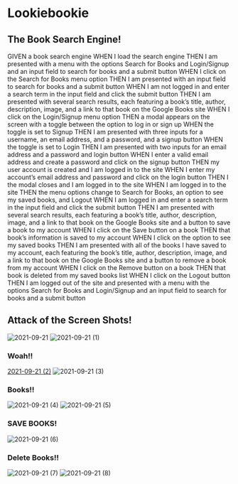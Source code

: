 # Lookiebookie
## The Book Search Engine!


GIVEN a book search engine
WHEN I load the search engine
THEN I am presented with a menu with the options Search for Books and Login/Signup and an input field to search for books and a submit button
WHEN I click on the Search for Books menu option
THEN I am presented with an input field to search for books and a submit button
WHEN I am not logged in and enter a search term in the input field and click the submit button
THEN I am presented with several search results, each featuring a book’s title, author, description, image, and a link to that book on the Google Books site
WHEN I click on the Login/Signup menu option
THEN a modal appears on the screen with a toggle between the option to log in or sign up
WHEN the toggle is set to Signup
THEN I am presented with three inputs for a username, an email address, and a password, and a signup button
WHEN the toggle is set to Login
THEN I am presented with two inputs for an email address and a password and login button
WHEN I enter a valid email address and create a password and click on the signup button
THEN my user account is created and I am logged in to the site
WHEN I enter my account’s email address and password and click on the login button
THEN I the modal closes and I am logged in to the site
WHEN I am logged in to the site
THEN the menu options change to Search for Books, an option to see my saved books, and Logout
WHEN I am logged in and enter a search term in the input field and click the submit button
THEN I am presented with several search results, each featuring a book’s title, author, description, image, and a link to that book on the Google Books site and a button to save a book to my account
WHEN I click on the Save button on a book
THEN that book’s information is saved to my account
WHEN I click on the option to see my saved books
THEN I am presented with all of the books I have saved to my account, each featuring the book’s title, author, description, image, and a link to that book on the Google Books site and a button to remove a book from my account
WHEN I click on the Remove button on a book
THEN that book is deleted from my saved books list
WHEN I click on the Logout button
THEN I am logged out of the site and presented with a menu with the options Search for Books and Login/Signup and an input field to search for books and a submit button  



## Attack of the Screen Shots!
![2021-09-21](https://user-images.githubusercontent.com/81388435/134227349-67f1b5a7-c897-4b77-9c90-9952b5c2a694.png)
![2021-09-21 (1)](https://user-images.githubusercontent.com/81388435/134227369-f0f2d3db-80e0-4fcd-8bf2-332bf3b1cd06.png)

### Woah!!
[2021-09-21 (2)](https://user-images.githubusercontent.com/81388435/134227375-8a2e04e5-184c-42fd-b653-cc4748713e4e.png)
![2021-09-21 (3)](https://user-images.githubusercontent.com/81388435/134227419-7d018be5-6282-4e9c-a870-182139eeba67.png)

### Books!!

![2021-09-21 (4)](https://user-images.githubusercontent.com/81388435/134227428-be5dc8fd-74e8-4505-93ba-41316accdfa4.png)
![2021-09-21 (5)](https://user-images.githubusercontent.com/81388435/134227436-e1070e51-b19a-4d28-bcad-b9f7bf07566a.png)
### SAVE BOOKS!
![2021-09-21 (6)](https://user-images.githubusercontent.com/81388435/134227604-a70eb607-9c25-413b-9203-fb953f63804e.png)

### Delete Books!!
![2021-09-21 (7)](https://user-images.githubusercontent.com/81388435/134227614-5c2a6272-5b42-4446-850f-1052d4fdcfb6.png)
![2021-09-21 (8)](https://user-images.githubusercontent.com/81388435/134227619-6ec76bb1-2e5e-4f26-a04f-53546b5a87c9.png)
